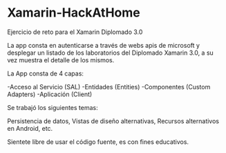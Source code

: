 # Xamarin-HackAtHome
Ejercicio de reto para el Xamarin Diplomado 3.0 

La app consta en autenticarse a través de webs apis de microsoft y desplegar un listado de los laboratorios del Diplomado Xamarin 3.0, a su vez muestra el detalle de los mismos. 

La App consta de 4 capas:

-Acceso al Servicio (SAL)
-Entidades (Entities)
-Componentes (Custom Adapters)
-Aplicación (Client)

Se trabajó los siguientes temas: 

Persistencia de datos, Vistas de diseño alternativas, Recursos alternativos en Android, etc.

Sientete libre de usar el código fuente, es con fines educativos.
